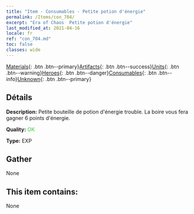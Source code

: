 ```yaml
---
title: "Item - Consumables - Petite potion d'énergie"
permalink: /Items/con_704/
excerpt: "Era of Chaos  Petite potion d'énergie"
last_modified_at: 2021-04-16
locale: fr
ref: "con_704.md"
toc: false
classes: wide
---
```

 [Materials](/fr/Items/){: .btn .btn--primary}[Artifacts](/fr/Items/Artifacts/){: .btn .btn--success}[Units](/fr/Items/Units/){: .btn .btn--warning}[Heroes](/fr/Items/Heroes/){: .btn .btn--danger}[Consumables](/fr/Items/Consumables/){: .btn .btn--info}[Unknown](/fr/Items/Unknown/){: .btn .btn--primary}

## Détails
 **Description:** Petite bouteille de potion d'énergie trouble. La boire vous fera gagner 6 points d'énergie.

 **Quality:** <span style="color: #32CD32">OK</span>

 **Type:** EXP

## Gather

  None

## This item contains:

  None

